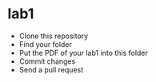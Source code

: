 lab1
====

- Clone this repository
- Find your folder
- Put the PDF of your lab1 into this folder
- Commit changes
- Send a pull request
